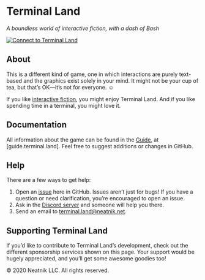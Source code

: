 # Terminal Land

_A boundless world of interactive fiction, with a dash of Bash_

<a href="https://terminal.land"><img alt="Connect to Terminal Land" src="https://terminal.land/meta/svg/banner.svg?v=3"></a>

## About

This is a different kind of game, one in which interactions are purely text-based and the graphics exist solely in your mind. It might not be your cup of tea, but that’s OK—it’s not for everyone. ☺️

If you like [interactive fiction](https://en.wikipedia.org/wiki/Interactive_fiction), you might enjoy Terminal Land. And if you like spending time in a terminal, you might love it.

## Documentation

All information about the game can be found in the [Guide](https://guide.terminal.land), at [guide.terminal.land]. Feel free to suggest additions or changes in GitHub.

## Help

There are a few ways to get help:

1. Open an [issue](https://github.com/neatnik/terminal.land/issues) here in GitHub. Issues aren’t just for bugs! If you have a question or need clarification, you’re encouraged to open an issue.
2. Ask in the [Discord server](https://discord.gg/m7aqjBq) and someone will help you there.
3. Send an email to [terminal.land@neatnik.net](mailto:terminal.land@neatnik.net).

## Supporting Terminal Land

If you’d like to contribute to Terminal Land’s development, check out the different sponsorship services shown on this page. Your support would be hugely appreciated, and you’ll get some awesome goodies too!


© 2020 Neatnik LLC. All rights reserved.
